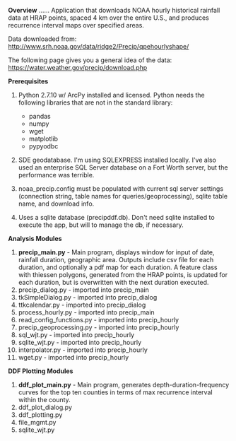

<b>Overview</b>
......
Application that downloads NOAA hourly historical rainfall data at HRAP points, spaced 4 km over the entire U.S., and produces recurrence interval maps over specified areas.

Data downloaded from: http://www.srh.noaa.gov/data/ridge2/Precip/qpehourlyshape/

The following page gives you a general idea of the data: https://water.weather.gov/precip/download.php

<b>Prerequisites</b>

1. Python 2.7.10 w/ ArcPy installed and licensed. Python needs the following libraries that are not in the standard library:
   * pandas
   * numpy
   * wget
   * matplotlib
   * pypyodbc

2. SDE geodatabase. I'm using SQLEXPRESS installed locally. I've also used an enterprise SQL Server database on a Fort Worth server, but the performance was terrible.

3. noaa_precip.config must be populated with current sql server settings (connection string, table names for queries/geoprocessing), sqlite table name, and download info.

4. Uses a sqlite database (precipddf.db). Don't need sqlite installed to execute the app, but will to manage the db, if necessary.

<b>Analysis Modules</b>

1.  <b>precip_main.py</b> - Main program, displays window for input of date, rainfall duration, geographic area. Outputs include csv file for each duration, and optionally a pdf map for each duration. A feature class with thiessen polygons, generated from the HRAP points, is updated for each duration, but is overwritten with the next duration executed. 
2.  precip_dialog.py - imported into precip_main
3.  tkSimpleDialog.py - imported into precip_dialog
4.  ttkcalendar.py - imported into precip_dialog
5.  process_hourly.py - imported into precip_main
6.  read_config_functions.py - imported into precip_hourly
7.  precip_geoprocessing.py - imported into precip_hourly
8.  sql_wjt.py - imported into precip_hourly
9.  sqlite_wjt.py - imported into precip_hourly
10. interpolator.py - imported into precip_hourly
11. wget.py - imported into precip_hourly
         
<b>DDF Plotting Modules</b>
   
1. <b>ddf_plot_main.py</b> - Main program, generates depth-duration-frequency curves for the top ten counties in terms of max recurrence interval within the county.
2. ddf_plot_dialog.py
3. ddf_plotting.py
4. file_mgmt.py
5. sqlite_wjt.py
